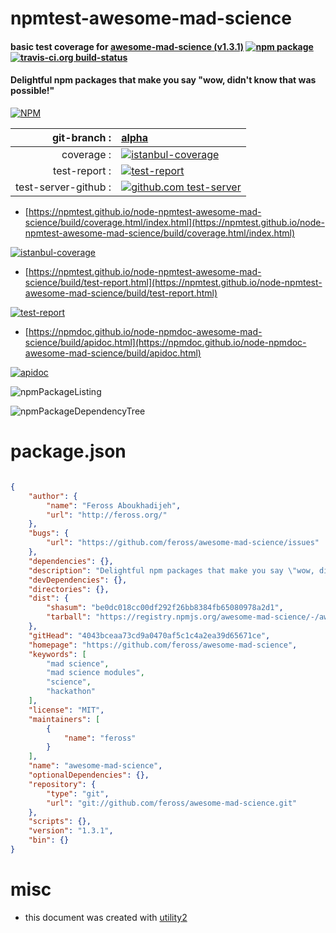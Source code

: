 # npmtest-awesome-mad-science

#### basic test coverage for  [awesome-mad-science (v1.3.1)](https://github.com/feross/awesome-mad-science)  [![npm package](https://img.shields.io/npm/v/npmtest-awesome-mad-science.svg?style=flat-square)](https://www.npmjs.org/package/npmtest-awesome-mad-science) [![travis-ci.org build-status](https://api.travis-ci.org/npmtest/node-npmtest-awesome-mad-science.svg)](https://travis-ci.org/npmtest/node-npmtest-awesome-mad-science)

#### Delightful npm packages that make you say "wow, didn't know that was possible!"

[![NPM](https://nodei.co/npm/awesome-mad-science.png?downloads=true&downloadRank=true&stars=true)](https://www.npmjs.com/package/awesome-mad-science)

| git-branch : | [alpha](https://github.com/npmtest/node-npmtest-awesome-mad-science/tree/alpha)|
|--:|:--|
| coverage : | [![istanbul-coverage](https://npmtest.github.io/node-npmtest-awesome-mad-science/build/coverage.badge.svg)](https://npmtest.github.io/node-npmtest-awesome-mad-science/build/coverage.html/index.html)|
| test-report : | [![test-report](https://npmtest.github.io/node-npmtest-awesome-mad-science/build/test-report.badge.svg)](https://npmtest.github.io/node-npmtest-awesome-mad-science/build/test-report.html)|
| test-server-github : | [![github.com test-server](https://npmtest.github.io/node-npmtest-awesome-mad-science/GitHub-Mark-32px.png)](https://npmtest.github.io/node-npmtest-awesome-mad-science/build/app/index.html) | | build-artifacts : | [![build-artifacts](https://npmtest.github.io/node-npmtest-awesome-mad-science/glyphicons_144_folder_open.png)](https://github.com/npmtest/node-npmtest-awesome-mad-science/tree/gh-pages/build)|

- [https://npmtest.github.io/node-npmtest-awesome-mad-science/build/coverage.html/index.html](https://npmtest.github.io/node-npmtest-awesome-mad-science/build/coverage.html/index.html)

[![istanbul-coverage](https://npmtest.github.io/node-npmtest-awesome-mad-science/build/screenCapture.buildCi.browser.%252Ftmp%252Fbuild%252Fcoverage.lib.html.png)](https://npmtest.github.io/node-npmtest-awesome-mad-science/build/coverage.html/index.html)

- [https://npmtest.github.io/node-npmtest-awesome-mad-science/build/test-report.html](https://npmtest.github.io/node-npmtest-awesome-mad-science/build/test-report.html)

[![test-report](https://npmtest.github.io/node-npmtest-awesome-mad-science/build/screenCapture.buildCi.browser.%252Ftmp%252Fbuild%252Ftest-report.html.png)](https://npmtest.github.io/node-npmtest-awesome-mad-science/build/test-report.html)

- [https://npmdoc.github.io/node-npmdoc-awesome-mad-science/build/apidoc.html](https://npmdoc.github.io/node-npmdoc-awesome-mad-science/build/apidoc.html)

[![apidoc](https://npmdoc.github.io/node-npmdoc-awesome-mad-science/build/screenCapture.buildCi.browser.%252Ftmp%252Fbuild%252Fapidoc.html.png)](https://npmdoc.github.io/node-npmdoc-awesome-mad-science/build/apidoc.html)

![npmPackageListing](https://npmtest.github.io/node-npmtest-awesome-mad-science/build/screenCapture.npmPackageListing.svg)

![npmPackageDependencyTree](https://npmtest.github.io/node-npmtest-awesome-mad-science/build/screenCapture.npmPackageDependencyTree.svg)



# package.json

```json

{
    "author": {
        "name": "Feross Aboukhadijeh",
        "url": "http://feross.org/"
    },
    "bugs": {
        "url": "https://github.com/feross/awesome-mad-science/issues"
    },
    "dependencies": {},
    "description": "Delightful npm packages that make you say \"wow, didn't know that was possible!\"",
    "devDependencies": {},
    "directories": {},
    "dist": {
        "shasum": "be0dc018cc00df292f26bb8384fb65080978a2d1",
        "tarball": "https://registry.npmjs.org/awesome-mad-science/-/awesome-mad-science-1.3.1.tgz"
    },
    "gitHead": "4043bceaa73cd9a0470af5c1c4a2ea39d65671ce",
    "homepage": "https://github.com/feross/awesome-mad-science",
    "keywords": [
        "mad science",
        "mad science modules",
        "science",
        "hackathon"
    ],
    "license": "MIT",
    "maintainers": [
        {
            "name": "feross"
        }
    ],
    "name": "awesome-mad-science",
    "optionalDependencies": {},
    "repository": {
        "type": "git",
        "url": "git://github.com/feross/awesome-mad-science.git"
    },
    "scripts": {},
    "version": "1.3.1",
    "bin": {}
}
```



# misc
- this document was created with [utility2](https://github.com/kaizhu256/node-utility2)
